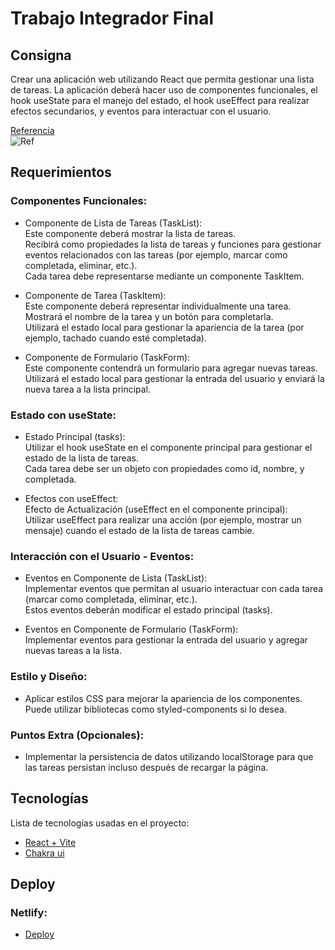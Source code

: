 # Trabajo Integrador Final
## Consigna

Crear una aplicación web utilizando React que permita gestionar una lista de tareas. La
aplicación deberá hacer uso de componentes funcionales, el hook useState para el manejo del
estado, el hook useEffect para realizar efectos secundarios, y eventos para interactuar con el
usuario.

[Referencia](https://dribbble.com/shots/3271230-ToDo-List)<br/>
![Ref](https://github.com/FlorenciaGalindezCasas/GalindezCasas_entregafinal/assets/94094158/8b662896-8a69-4567-b2c6-987981e21ddb)

## Requerimientos

### Componentes Funcionales:

* Componente de Lista de Tareas (TaskList):<br>
Este componente deberá mostrar la lista de tareas.<br>
Recibirá como propiedades la lista de tareas y funciones para gestionar eventos
relacionados con las tareas (por ejemplo, marcar como completada, eliminar, etc.).<br>
Cada tarea debe representarse mediante un componente TaskItem.

* Componente de Tarea (TaskItem):<br>
Este componente deberá representar individualmente una tarea.<br>
Mostrará el nombre de la tarea y un botón para completarla.<br>
Utilizará el estado local para gestionar la apariencia de la tarea (por ejemplo, tachado
cuando esté completada).

* Componente de Formulario (TaskForm):<br>
Este componente contendrá un formulario para agregar nuevas tareas.<br>
Utilizará el estado local para gestionar la entrada del usuario y enviará la nueva tarea a
la lista principal.


### Estado con useState:

* Estado Principal (tasks):<br>
Utilizar el hook useState en el componente principal para gestionar el estado de la lista
de tareas.<br>
Cada tarea debe ser un objeto con propiedades como id, nombre, y completada.

* Efectos con useEffect:<br>
Efecto de Actualización (useEffect en el componente principal):<br>
Utilizar useEffect para realizar una acción (por ejemplo, mostrar un mensaje) cuando el
estado de la lista de tareas cambie.


### Interacción con el Usuario - Eventos:
* Eventos en Componente de Lista (TaskList):<br>
Implementar eventos que permitan al usuario interactuar con cada tarea (marcar
como completada, eliminar, etc.).<br>
Estos eventos deberán modificar el estado principal (tasks).

*  Eventos en Componente de Formulario (TaskForm):<br>
Implementar eventos para gestionar la entrada del usuario y agregar nuevas tareas a
la lista.


### Estilo y Diseño:
* Aplicar estilos CSS para mejorar la apariencia de los componentes. Puede utilizar
bibliotecas como styled-components si lo desea.

### Puntos Extra (Opcionales):
* Implementar la persistencia de datos utilizando localStorage para que las tareas
persistan incluso después de recargar la página.

## Tecnologías
Lista de tecnologías usadas en el proyecto:
* [React + Vite](https://vitejs.dev/guide/)
* [Chakra ui](https://chakra-ui.com/)

## Deploy 
### Netlify:
* [Deploy](https://galindezcasas-entregafinal.netlify.app/)
